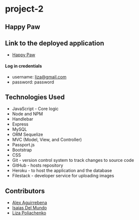 # project-2
## Happy Paw

## Link to the deployed application
-   [Happy Paw](https://happypaw.herokuapp.com/)

#### Log in credentials 
- username: liza@gmail.com
- password: password
## Technologies Used
- JavaScript - Core logic
- Node and NPM
- Handlebar
- Express
- MySQL
- ORM Sequelize
- MVC (Model, View, and Controller)
- Passport.js
- Bootstrap
- CSS
- Git - version control system to track changes to source code
- GitHub - hosts repository
- Heroku - to host the application and the database
- Filestack - developer service for uploading images
## Contributors
- [Alex Aguirrebena](https://github.com/Anotherarod)
- [Isaias Del Mundo](https://github.com/idelmundo)
- [Liza Poliachenko](https://github.com/liza-p)
